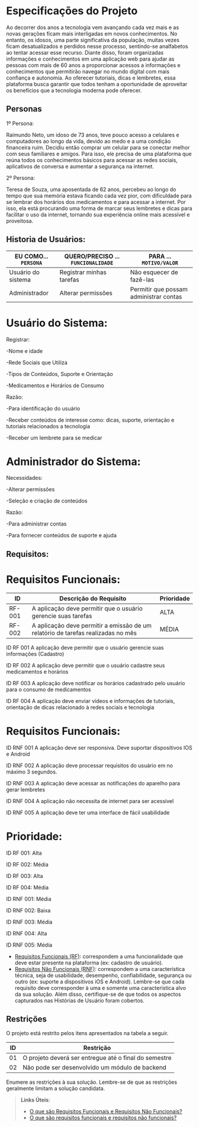 # Especificações do Projeto

Ao decorrer dos anos a tecnologia vem avançando cada vez mais e as novas gerações ficam mais interligadas em novos conhecimentos. No entanto, os idosos, uma parte significativa da população, muitas vezes ficam desatualizados e perdidos nesse processo, sentindo-se analfabetos ao tentar acessar esse recurso.
Diante disso, foram organizadas informações e conhecimentos em uma aplicação web para ajudar as pessoas com mais de 60 anos a proporcionar acessos a informações e conhecimentos que permitirão navegar no mundo digital com mais confiança e autonomia. Ao oferecer tutoriais, dicas e lembretes, essa plataforma busca garantir que todos tenham a oportunidade de aproveitar os benefícios que a tecnologia moderna pode oferecer.

## Personas

1º Persona: 

Raimundo Neto, um idoso de 73 anos, teve pouco acesso a celulares e computadores ao longo da vida, devido ao medo e a uma condição financeira ruim. Decidiu então comprar um celular para se conectar melhor com seus familiares e amigos. Para isso, ele precisa de uma plataforma que reúna todos os conhecimentos básicos para acessar as redes sociais, aplicativos de conversa e aumentar a segurança na internet.

2º Persona: 

Teresa de Souza, uma aposentada de 62 anos, percebeu ao longo do tempo que sua memória estava ficando cada vez pior, com dificuldade para se lembrar dos horários dos medicamentos e para acessar a internet. Por isso, ela está procurando uma forma de marcar seus lembretes e dicas para facilitar o uso da internet, tornando sua experiência online mais acessível e proveitosa.

## Historia de Usuários:

|EU COMO... `PERSONA`| QUERO/PRECISO ... `FUNCIONALIDADE` |PARA ... `MOTIVO/VALOR`                 |
|--------------------|------------------------------------|----------------------------------------|
|Usuário do sistema  | Registrar minhas tarefas           | Não esquecer de fazê-las               |
|Administrador       | Alterar permissões                 | Permitir que possam administrar contas |


# Usuário do Sistema:

Registrar:

-Nome e idade

-Rede Sociais que Utiliza

-Tipos de Conteúdos, Suporte e Orientação

-Medicamentos e Horários de Consumo

Razão:

-Para identificação do usuário

-Receber conteúdos de interesse como: dicas, suporte, orientação e tutoriais relacionados a tecnologia

-Receber um lembrete para se medicar



# Administrador do Sistema:

Necessidades:

-Alterar permissões

-Seleção e criação de conteúdos

Razão:

-Para administrar contas

-Para fornecer conteúdos de suporte e ajuda


## Requisitos:

# Requisitos Funcionais:

|ID    | Descrição do Requisito  | Prioridade | 
|------|-----------------------------------------|----| 
|RF-001| A aplicação deve permitir que o usuário gerencie suas tarefas | ALTA |  
|RF-002| A aplicação deve permitir a emissão de um relatório de tarefas realizadas no mês   | MÉDIA | 


ID RF 001  A aplicação deve permitir que o usuário gerencie suas informações (Cadastro)

ID RF 002 A aplicação deve permitir que o usuário cadastre seus medicamentos e horários

ID RF 003 A aplicação deve notificar os horários cadastrado pelo usuário para o consumo de medicamentos

ID RF 004 A aplicação deve enviar vídeos e informações de tutoriais, orientação de dicas relacionado à redes sociais e tecnologia


# Requisitos Funcionais:

ID RNF 001 A aplicação deve ser responsiva. Deve suportar dispositivos IOS e Android

ID RNF 002 A aplicação deve processar requisitos do usuário em no máximo 3 segundos.

ID RNF 003 A aplicação deve acessar as notificações do aparelho para gerar lembretes

ID RNF 004 A aplicação não necessita de internet para ser acessível 

ID RNF 005 A aplicação deve ter uma interface de fácil usabilidade


# Prioridade:

ID RF 001: Alta

ID RF 002: Média

ID RF 003: Alta

ID RF 004: Média

ID RNF 001: Média

ID RNF 002: Baixa

ID RNF 003: Média

ID RNF 004: Alta

ID RNF 005: Média



- [Requisitos Funcionais
 (RF)](https://pt.wikipedia.org/wiki/Requisito_funcional):
 correspondem a uma funcionalidade que deve estar presente na
  plataforma (ex: cadastro de usuário).
- [Requisitos Não Funcionais
  (RNF)](https://pt.wikipedia.org/wiki/Requisito_n%C3%A3o_funcional):
  correspondem a uma característica técnica, seja de usabilidade,
  desempenho, confiabilidade, segurança ou outro (ex: suporte a
  dispositivos iOS e Android).
Lembre-se que cada requisito deve corresponder à uma e somente uma
característica alvo da sua solução. Além disso, certifique-se de que
todos os aspectos capturados nas Histórias de Usuário foram cobertos.

## Restrições

O projeto está restrito pelos itens apresentados na tabela a seguir.

|ID| Restrição                                             |
|--|-------------------------------------------------------|
|01| O projeto deverá ser entregue até o final do semestre |
|02| Não pode ser desenvolvido um módulo de backend        |


Enumere as restrições à sua solução. Lembre-se de que as restrições geralmente limitam a solução candidata.

> **Links Úteis**:
> - [O que são Requisitos Funcionais e Requisitos Não Funcionais?](https://codificar.com.br/requisitos-funcionais-nao-funcionais/)
> - [O que são requisitos funcionais e requisitos não funcionais?](https://analisederequisitos.com.br/requisitos-funcionais-e-requisitos-nao-funcionais-o-que-sao/)
